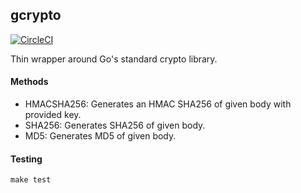 ## gcrypto

[![CircleCI](https://circleci.com/gh/hashamali/gcrypto/tree/master.svg?style=svg)](https://circleci.com/gh/hashamali/gcrypto/tree/master)

Thin wrapper around Go's standard crypto library.

#### Methods

* HMACSHA256: Generates an HMAC SHA256 of given body with provided key.
* SHA256: Generates SHA256 of given body.
* MD5: Generates MD5 of given body.

#### Testing

`make test`
